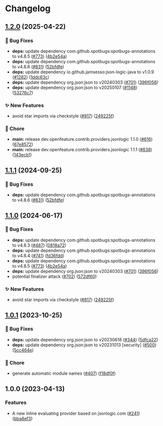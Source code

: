 # Changelog

## [1.2.0](https://github.com/jarebudev/java-sdk-contrib/compare/dev.openfeature.contrib.providers.jsonlogic-v1.1.1...dev.openfeature.contrib.providers.jsonlogic-v1.2.0) (2025-04-22)


### 🐛 Bug Fixes

* **deps:** update dependency com.github.spotbugs:spotbugs-annotations to v4.8.5 ([#773](https://github.com/jarebudev/java-sdk-contrib/issues/773)) ([4b2e54a](https://github.com/jarebudev/java-sdk-contrib/commit/4b2e54a82b2ef54a649cefdec5c037b617930480))
* **deps:** update dependency com.github.spotbugs:spotbugs-annotations to v4.8.6 ([#831](https://github.com/jarebudev/java-sdk-contrib/issues/831)) ([52bfdfe](https://github.com/jarebudev/java-sdk-contrib/commit/52bfdfed014780b92b0b99c73ff3e2cf05c56cff))
* **deps:** update dependency io.github.jamsesso:json-logic-java to v1.0.9 ([#1282](https://github.com/jarebudev/java-sdk-contrib/issues/1282)) ([1ddc63c](https://github.com/jarebudev/java-sdk-contrib/commit/1ddc63c3a5e894d42bd6097f9936fb0e9431d296))
* **deps:** update dependency org.json:json to v20240303 ([#701](https://github.com/jarebudev/java-sdk-contrib/issues/701)) ([396f056](https://github.com/jarebudev/java-sdk-contrib/commit/396f056c810dee17d095561ac666fd4b434b5ee2))
* **deps:** update dependency org.json:json to v20250107 ([#1148](https://github.com/jarebudev/java-sdk-contrib/issues/1148)) ([53276c7](https://github.com/jarebudev/java-sdk-contrib/commit/53276c74e1e4b5f828cd3d5e2b44e2ad0c566732))


### ✨ New Features

* avoid star imports via checkstyle ([#817](https://github.com/jarebudev/java-sdk-contrib/issues/817)) ([249225f](https://github.com/jarebudev/java-sdk-contrib/commit/249225f4e0f981dbe7ea69330990c2509e4e4292))


### 🧹 Chore

* **main:** release dev.openfeature.contrib.providers.jsonlogic 1.1.0 ([#616](https://github.com/jarebudev/java-sdk-contrib/issues/616)) ([67e8572](https://github.com/jarebudev/java-sdk-contrib/commit/67e85726c114c4c14f17a1fb4fe53808b820bed1))
* **main:** release dev.openfeature.contrib.providers.jsonlogic 1.1.1 ([#838](https://github.com/jarebudev/java-sdk-contrib/issues/838)) ([143ecb1](https://github.com/jarebudev/java-sdk-contrib/commit/143ecb1183c1430b017537a317f8b606d6c9e124))

## [1.1.1](https://github.com/open-feature/java-sdk-contrib/compare/dev.openfeature.contrib.providers.jsonlogic-v1.1.0...dev.openfeature.contrib.providers.jsonlogic-v1.1.1) (2024-09-25)


### 🐛 Bug Fixes

* **deps:** update dependency com.github.spotbugs:spotbugs-annotations to v4.8.6 ([#831](https://github.com/open-feature/java-sdk-contrib/issues/831)) ([52bfdfe](https://github.com/open-feature/java-sdk-contrib/commit/52bfdfed014780b92b0b99c73ff3e2cf05c56cff))

## [1.1.0](https://github.com/open-feature/java-sdk-contrib/compare/dev.openfeature.contrib.providers.jsonlogic-v1.0.1...dev.openfeature.contrib.providers.jsonlogic-v1.1.0) (2024-06-17)


### 🐛 Bug Fixes

* **deps:** update dependency com.github.spotbugs:spotbugs-annotations to v4.8.3 ([#487](https://github.com/open-feature/java-sdk-contrib/issues/487)) ([0818a72](https://github.com/open-feature/java-sdk-contrib/commit/0818a72cfbdddad3c792e6d7869ffa814d92a3aa))
* **deps:** update dependency com.github.spotbugs:spotbugs-annotations to v4.8.4 ([#741](https://github.com/open-feature/java-sdk-contrib/issues/741)) ([fd36fdd](https://github.com/open-feature/java-sdk-contrib/commit/fd36fdd9e2858c0bc9e7e45b141a3626558569fa))
* **deps:** update dependency com.github.spotbugs:spotbugs-annotations to v4.8.5 ([#773](https://github.com/open-feature/java-sdk-contrib/issues/773)) ([4b2e54a](https://github.com/open-feature/java-sdk-contrib/commit/4b2e54a82b2ef54a649cefdec5c037b617930480))
* **deps:** update dependency org.json:json to v20240303 ([#701](https://github.com/open-feature/java-sdk-contrib/issues/701)) ([396f056](https://github.com/open-feature/java-sdk-contrib/commit/396f056c810dee17d095561ac666fd4b434b5ee2))
* potential finalizer attack ([#702](https://github.com/open-feature/java-sdk-contrib/issues/702)) ([572df60](https://github.com/open-feature/java-sdk-contrib/commit/572df60e3d4ef2d6039a8b2cd8554423179ffc30))


### ✨ New Features

* avoid star imports via checkstyle ([#817](https://github.com/open-feature/java-sdk-contrib/issues/817)) ([249225f](https://github.com/open-feature/java-sdk-contrib/commit/249225f4e0f981dbe7ea69330990c2509e4e4292))

## [1.0.1](https://github.com/open-feature/java-sdk-contrib/compare/dev.openfeature.contrib.providers.jsonlogic-v1.0.0...dev.openfeature.contrib.providers.jsonlogic-v1.0.1) (2023-10-25)


### 🐛 Bug Fixes

* **deps:** update dependency org.json:json to v20230618 ([#344](https://github.com/open-feature/java-sdk-contrib/issues/344)) ([5dfca22](https://github.com/open-feature/java-sdk-contrib/commit/5dfca22896cea137cb853410580318434cecc1a4))
* **deps:** update dependency org.json:json to v20231013 [security] ([#500](https://github.com/open-feature/java-sdk-contrib/issues/500)) ([5cc464e](https://github.com/open-feature/java-sdk-contrib/commit/5cc464e9b55bec7cc4ad89111367505472329409))


### 🧹 Chore

* generate automatic module names ([#407](https://github.com/open-feature/java-sdk-contrib/issues/407)) ([f18df0f](https://github.com/open-feature/java-sdk-contrib/commit/f18df0f7bcfc0db3e1ef10aa299aa7d7a17d74f7))

## 1.0.0 (2023-04-13)


### Features

* A new inline evaluating provider based on jsonlogic.com ([#241](https://github.com/open-feature/java-sdk-contrib/issues/241)) ([bba8ef3](https://github.com/open-feature/java-sdk-contrib/commit/bba8ef36c52b80f68d9581100a1a12e59334db93))

